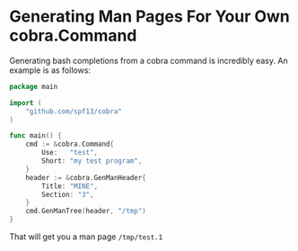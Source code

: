 # Generating Man Pages For Your Own cobra.Command

Generating bash completions from a cobra command is incredibly easy. An example is as follows:

```go
package main

import (
	"github.com/spf13/cobra"
)

func main() {
	cmd := &cobra.Command{
		Use:   "test",
		Short: "my test program",
	}
	header := &cobra.GenManHeader{
		Title: "MINE",
		Section: "3",
	}
	cmd.GenManTree(header, "/tmp")
}
```

That will get you a man page `/tmp/test.1`

